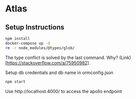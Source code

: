 # Atlas

## Setup Instructions
```bash
npm install
docker-compose up -d
rm -r node_modules/@types/glob/
```
The type conflict is solved by the last command. Why? (Link)[https://stackoverflow.com/a/75950982].

Setup db credentials and db name in ormconfig.json

```bash
npm start
```

Use http://localhost:4000/ to access the apollo endpoint
